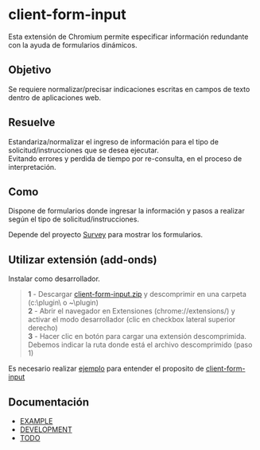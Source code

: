 # client-form-input

Esta extensión de Chromium permite especificar información redundante con la ayuda de formularios dinámicos.

## Objetivo

Se requiere normalizar/precisar indicaciones escritas en campos de texto dentro de aplicaciones web.

## Resuelve

Estandariza/normalizar el ingreso de información para el tipo de solicitud/instrucciones que se desea ejecutar.  
Evitando errores y perdida de tiempo por re-consulta, en el proceso de interpretación.

## Como

Dispone de formularios donde ingresar la información y pasos a realizar según el tipo de solicitud/instrucciones.

Depende del proyecto [Survey](https://surveyjs.io) para mostrar los formularios.

## Utilizar extensión (add-onds)

Instalar como desarrollador.

>**1** - Descargar [client-form-input.zip](https://github.com/janusky/client-form-input/archive/master.zip) y descomprimir en una carpeta (c:\plugin\ o ~\plugin\)  
>**2** - Abrir el navegador en Extensiones (chrome://extensions/) y activar el modo desarrollador (clic en checkbox lateral superior derecho)  
>**3** - Hacer clic en botón para cargar una extensión descomprimida. Debemos indicar la ruta donde está el archivo descomprimido (paso 1)

Es necesario realizar [ejemplo](docs/EXAMPLE.es.md) para entender el proposito de [client-form-input](https://github.com/janusky/client-form-input)

## Documentación

- [EXAMPLE](docs/EXAMPLE.es.md)
- [DEVELOPMENT](DEVELOPMENT.md)
- [TODO](TODO.md)